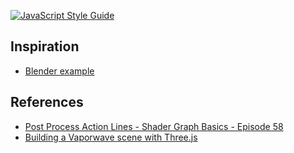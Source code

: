 [![JavaScript Style Guide](https://cdn.rawgit.com/standard/standard/master/badge.svg)](https://github.com/standard/standard)

## Inspiration
- [Blender example](https://twitter.com/minatop/status/1694281501356269610?s=20)

## References
- [Post Process Action Lines - Shader Graph Basics - Episode 58](https://www.youtube.com/watch?v=joAUbu2_HYg)
- [Building a Vaporwave scene with Three.js](https://blog.maximeheckel.com/posts/vaporwave-3d-scene-with-threejs/)